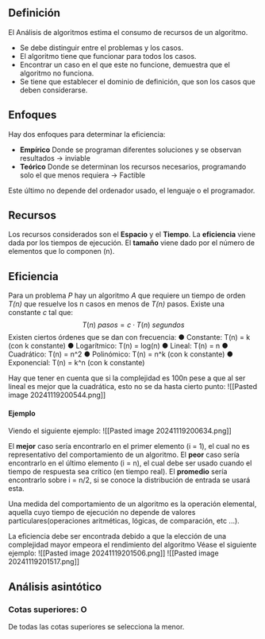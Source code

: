 ## Definición
El Análisis de algoritmos estima el consumo de recursos de un algoritmo. 
+ Se debe distinguir entre el problemas y los casos. 
+ El algoritmo tiene que funcionar para todos los casos.
+ Encontrar un caso en el que este no funcione, demuestra que el algoritmo no funciona.
+ Se tiene que establecer el dominio de definición, que son los casos que deben considerarse.
## Enfoques
Hay dos enfoques para determinar la eficiencia:
+ **Empírico** Donde se programan diferentes soluciones y se observan resultados $\rightarrow$ inviable
+ **Teórico** Donde se determinan los recursos necesarios, programando solo el que menos requiera $\rightarrow$ Factible

Este último no depende del ordenador usado, el lenguaje o el programador.
## Recursos
Los recursos considerados son el **Espacio** y el **Tiempo**. La **eficiencia** viene dada por los tiempos de ejecución. El **tamaño** viene dado por el número de elementos que lo componen (n).
## Eficiencia
Para un problema *P* hay un algoritmo *A* que requiere un tiempo de orden *T(n)* que resuelve los n casos en menos de *T(n)* pasos. Existe una constante *c* tal que: $$T(n)\ pasos = c·T(n)\ segundos$$
Existen ciertos órdenes que se dan con frecuencia:
● Constante: T(n) = k (con k constante) 
● Logarítmico: T(n) = log(n) 
● Lineal: T(n) = n 
● Cuadrático: T(n) = n^2 
● Polinómico: T(n) = n^k (con k constante) 
● Exponencial: T(n) = k^n (con k constante)

Hay que tener en cuenta que si la complejidad es 100n pese a que al ser lineal es mejor que la cuadrática, esto no se da hasta cierto punto:
![[Pasted image 20241119200544.png]]

#### Ejemplo

Viendo el siguiente ejemplo:
![[Pasted image 20241119200634.png]]

El **mejor** caso sería encontrarlo en el primer elemento (i = 1), el cual no es representativo del comportamiento de un algoritmo.
El **peor** caso sería encontrarlo en el último elemento (i = n), el cual debe ser usado cuando el tiempo de respuesta sea crítico (en tiempo real).
El **promedio** sería encontrarlo sobre i = n/2, si se conoce la distribución de entrada se usará esta.

Una medida del comportamiento de un algoritmo es la operación elemental, aquella cuyo tiempo de ejecución no depende de valores particulares(operaciones aritméticas, lógicas, de comparación, etc ...).

La eficiencia debe ser encontrada debido a que la elección de una complejidad mayor empeora el rendimiento del algoritmo
Véase el siguiente ejemplo:
![[Pasted image 20241119201506.png]]
![[Pasted image 20241119201517.png]]

## Análisis asintótico
### Cotas superiores: O
De todas las cotas superiores se selecciona la menor.
